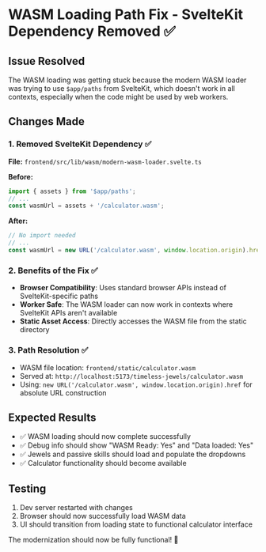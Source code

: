 # WASM Loading Path Fix - SvelteKit Dependency Removed ✅

## Issue Resolved
The WASM loading was getting stuck because the modern WASM loader was trying to use `$app/paths` from SvelteKit, which doesn't work in all contexts, especially when the code might be used by web workers.

## Changes Made

### 1. Removed SvelteKit Dependency ✅
**File:** `frontend/src/lib/wasm/modern-wasm-loader.svelte.ts`

**Before:**
```typescript
import { assets } from '$app/paths';
// ...
const wasmUrl = assets + '/calculator.wasm';
```

**After:**
```typescript
// No import needed
// ...
const wasmUrl = new URL('/calculator.wasm', window.location.origin).href;
```

### 2. Benefits of the Fix ✅
- **Browser Compatibility**: Uses standard browser APIs instead of SvelteKit-specific paths
- **Worker Safe**: The WASM loader can now work in contexts where SvelteKit APIs aren't available
- **Static Asset Access**: Directly accesses the WASM file from the static directory


### 3. Path Resolution ✅
- WASM file location: `frontend/static/calculator.wasm`
- Served at: `http://localhost:5173/timeless-jewels/calculator.wasm`
- Using: `new URL('/calculator.wasm', window.location.origin).href` for absolute URL construction

## Expected Results
- ✅ WASM loading should now complete successfully
- ✅ Debug info should show "WASM Ready: Yes" and "Data loaded: Yes"
- ✅ Jewels and passive skills should load and populate the dropdowns
- ✅ Calculator functionality should become available

## Testing
1. Dev server restarted with changes
2. Browser should now successfully load WASM data
3. UI should transition from loading state to functional calculator interface

The modernization should now be fully functional! 🚀
